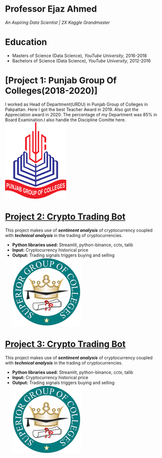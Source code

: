 # Professor Ejaz Ahmed
*An Aspiring Data Scientist | 2X Kaggle Grandmaster*

# Education
* Masters of Science (Data Science), *YouTube University*, 2016-2018
* Bachelors of Science (Data Science), *YouTube University*, 2012-2016

# [Project 1: Punjab Group Of Colleges(2018-2020)]

I worked as Head of Department(URDU) in Punjab Group of Colleges in Pakpattan. Here I got the best Teacher Award in 2019. Also got the Appreciation award in 2020. The percentage 
of my Department was 85% in Board Examination.I also handle the Discipline Comitte here.
 ![alt text](punjab.png)

# [Project 2: Crypto Trading Bot](http://youtube.com/dataprofessor)

This project makes use of ***sentiment analysis*** of cryptocurrency coupled with ***technical analysis*** in the trading of cryptocurrencies.
* **Python libraries used:** Streamlit, python-binance, cctx, talib
* **Input:** Cryptocurrency historical price
* **Output:** Trading signals triggers buying and selling
 ![alt text](superior.png)
 
 # [Project 3: Crypto Trading Bot](http://youtube.com/dataprofessor)

This project makes use of ***sentiment analysis*** of cryptocurrency coupled with ***technical analysis*** in the trading of cryptocurrencies.
* **Python libraries used:** Streamlit, python-binance, cctx, talib
* **Input:** Cryptocurrency historical price
* **Output:** Trading signals triggers buying and selling
 ![alt text](superior.png)
 
